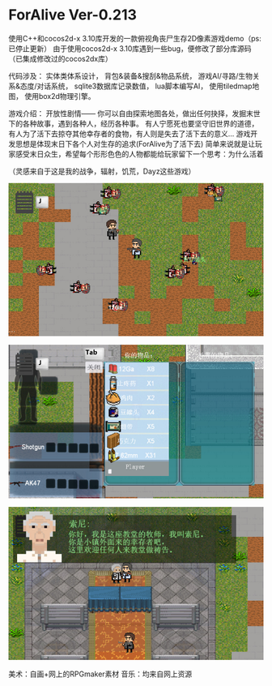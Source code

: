 # ForAlive Ver-0.213
使用C++和cocos2d-x 3.10库开发的一款俯视角丧尸生存2D像素游戏demo（ps:已停止更新）
由于使用cocos2d-x 3.10库遇到一些bug，便修改了部分库源码（已集成修改过的cocos2dx库）

代码涉及：
实体类体系设计，
背包&装备&搜刮&物品系统，
游戏AI/寻路/生物关系&态度/对话系统，
sqlite3数据库记录数值，
lua脚本编写AI，
使用tiledmap地图，
使用box2d物理引擎。

游戏介绍：
开放性剧情——
你可以自由探索地图各处，做出任何抉择，发掘末世下的各种故事，遇到各种人，经历各种事。
有人宁愿死也要坚守旧世界的道德，有人为了活下去掠夺其他幸存者的食物，有人则是失去了活下去的意义...
游戏开发思想是体现末日下各个人对生存的追求(ForAlive为了活下去)
简单来说就是让玩家感受末日众生，希望每个形形色色的人物都能给玩家留下一个思考：为什么活着

（灵感来自于这是我的战争，辐射，饥荒，Dayz这些游戏）

![](https://github.com/KillerAery/ForAlive/blob/master/MarkDown_Image/%20(2).jpg)

![](https://github.com/KillerAery/ForAlive/blob/master/MarkDown_Image/%20(3).jpg)

![](https://github.com/KillerAery/ForAlive/blob/master/MarkDown_Image/%20(1).jpg)

美术：自画+网上的RPGmaker素材
音乐：均来自网上资源

